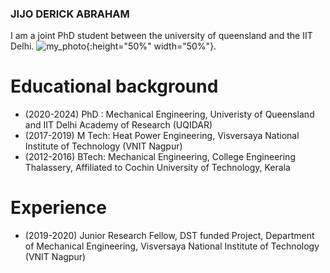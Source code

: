 ### JIJO DERICK ABRAHAM

I am a joint PhD student between the university of queensland and the IIT Delhi.
![my_photo](images/Jijo_cropped.png){:height="50%" width="50%"}.  

# Educational background
- (2020-2024) PhD : Mechanical Engineering, Univeristy of Queensland and IIT Delhi Academy of Research (UQIDAR)
- (2017-2019) M Tech: Heat Power Engineering, Visversaya National Institute of Technology (VNIT Nagpur)
- (2012-2016) BTech: Mechanical Engineering, College Engineering Thalassery, Affiliated to Cochin University of Technology, Kerala

# Experience
- (2019-2020) Junior Research Fellow, DST funded Project,  Department of Mechanical Engineering, Visversaya National Institute of Technology (VNIT Nagpur)